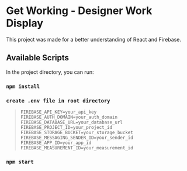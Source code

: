 # Get Working - Designer Work Display 

This project was made for a better understanding of React and Firebase. 

## Available Scripts

In the project directory, you can run:

### `npm install`

### `create .env file in root directory`

>`FIREBASE_API_KEY=your_api_key`
>`FIREBASE_AUTH_DOMAIN=your_auth_domain`
>`FIREBASE_DATABASE_URL=your_database_url`
>`FIREBASE_PROJECT_ID=your_project_id`
>`FIREBASE_STORAGE_BUCKET=your_storage_bucket`
>`FIREBASE_MESSAGING_SENDER_ID=your_sender_id`
>`FIREBASE_APP_ID=your_app_id`
>`FIREBASE_MEASUREMENT_ID=your_measurement_id`


### `npm start`

